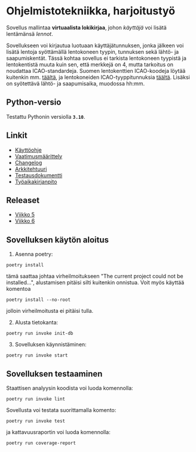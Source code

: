 # Ohjelmistotekniikka, harjoitustyö

Sovellus mallintaa **virtuaalista lokikirjaa**, johon *käyttäjä* voi lisätä lentämänsä *lennot*.

Sovellukseen voi kirjautua luotuaan käyttäjätunnuksen, jonka jälkeen voi lisätä lentoja syöttämällä lentokoneen tyypin, tunnuksen sekä lähtö- ja saapumiskentät. Tässä kohtaa sovellus ei tarkista lentokoneen tyypistä ja lentokentistä muuta kuin sen, että merkkejä on 4, mutta tarkoitus on noudattaa ICAO-standardeja. Suomen lentokenttien ICAO-koodeja löytää kuitenkin mm. [täältä](https://fi.wikipedia.org/wiki/Suomen_lentoasemat_ja_-paikat), ja lentokoneiden ICAO-tyyppitunnuksia [täältä](https://en.wikipedia.org/wiki/List_of_aircraft_type_designators). Lisäksi on syötettävä lähtö- ja saapumisaika, muodossa hh:mm.

## Python-versio

Testattu Pythonin versiolla **`3.10`**.

## Linkit

- [Käyttöohje](./dokumentaatio/kayttoohje.md)
- [Vaatimusmäärittely](./dokumentaatio/vaatimusmaarittely.md)
- [Changelog](./dokumentaatio/changelog.md)
- [Arkkitehtuuri](./dokumentaatio/arkkitehtuuri.md)
- [Testausdokumentti](./dokumentaatio/testaus.md)
- [Työaikakirjanpito](./dokumentaatio/tuntikirjanpito.md)

## Releaset

- [Viikko 5](https://github.com/ilmari21/ot-harjoitustyo/releases/tag/viikko5)
- [Viikko 6](https://github.com/ilmari21/ot-harjoitustyo/releases/tag/viikko6)

## Sovelluksen käytön aloitus

1. Asenna poetry:

```
poetry install
```
tämä saattaa johtaa virheilmoitukseen "The current project could not be installed...", alustamisen pitäisi silti kuitenkin onnistua. Voit myös käyttää komentoa
```
poetry install --no-root
```
jolloin virheilmoitusta ei pitäisi tulla.

2. Alusta tietokanta:

```
poetry run invoke init-db
```

3. Sovelluksen käynnistäminen:

```
poetry run invoke start
```

## Sovelluksen testaaminen

Staattisen analyysin koodista voi luoda komennolla:

```
poetry run invoke lint
```

Sovellusta voi testata suorittamalla komento:

```
poetry run invoke test
```

ja kattavuusraportin voi luoda komennolla:

```
poetry run coverage-report
```
